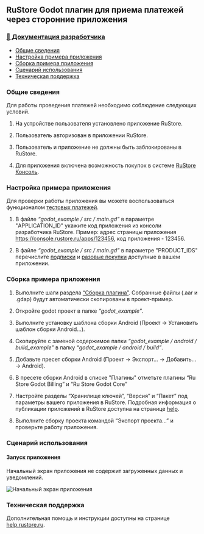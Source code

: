 ## RuStore Godot плагин для приема платежей через сторонние приложения

### [🔗 Документация разработчика](https://help.rustore.ru/rustore/for_developers/developer-documentation/sdk_payments/godot)

- [Общие сведения](#общие-сведения)
- [Настройка примера приложения](#настройка-примера-приложения)
- [Сборка примера приложения](#сборка-примера-приложения)
- [Сценарий использования](#сценарий-использования)
- [Техническая поддержка](#техническая-поддержка)

### Общие сведения

Для работы проведения платежей необходимо соблюдение следующих условий.

1. На устройстве пользователя установлено приложение RuStore.

2. Пользователь авторизован в приложении RuStore.

3. Пользователь и приложение не должны быть заблокированы в RuStore.

4. Для приложения включена возможность покупок в системе [RuStore Консоль](https://console.rustore.ru/).


### Настройка примера приложения

Для проверки работы приложения вы можете воспользоваться функционалом [тестовых платежей](https://www.rustore.ru/help/developers/monetization/sandbox).

1. В файле _“godot_example / src / main.gd”_ в параметре "APPLICATION_ID" укажите код приложения из консоли разработчика RuStore. Пример: адрес страницы приложения https://console.rustore.ru/apps/123456, код приложения - 123456.

2. В файле _“godot_example / src / main.gd”_ в параметре "PRODUCT_IDS" перечислите [подписки](https://www.rustore.ru/help/developers/monetization/create-app-subscription/) и [разовые покупки](https://www.rustore.ru/help/developers/monetization/create-paid-product-in-application/) доступные в вашем приложении.


### Сборка примера приложения

1. Выполните шаги раздела [“Сборка плагина”](../README.md). Собранные файлы (.aar и .gdap) будут автоматически скопированы в проект-пример.

2. Откройте godot проект в папке _“godot_example”_.

3. Выполните установку шаблона сборки Android (Проект → Установить шаблон сборки Android...).

4. Скопируйте с заменой содержимое папки _“godot_example / android / build_example”_ в папку _“godot_example / android / build”_.

5. Добавьте пресет сборки Android (Проект → Экспорт... → Добавить... → Android).

6. В пресете сборки Android в списке "Плагины" отметьте плагины “Ru Store Godot Billing” и “Ru Store Godot Core”

7. Настройте разделы “Хранилище ключей”, “Версия” и “Пакет” под параметры вашего приложения в RuStore. Подробная информация о публикации приложений в RuStore доступна на странице [help](https://help.rustore.ru/rustore/for_developers/publishing_and_verifying_apps).

8. Выполните сборку проекта командой “Экспорт проекта...” и проверьте работу приложения.


### Сценарий использования

#### Запуск приложения

Начальный экран приложения не содержит загруженных данных и уведомлений.

![Начальный экран приложения](/images/01_start.png/167/300 "Начальный экран приложения")


### Техническая поддержка

Дополнительная помощь и инструкции доступны на странице [help.rustore.ru](https://help.rustore.ru/).
